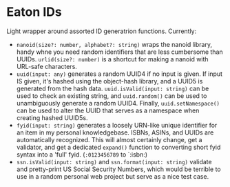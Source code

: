 # Eaton IDs

Light wrapper around assorted ID generatrion functions. Currently:

- `nanoid(size?: number, alphabet?: string)` wraps the nanoid library, handy whne you need random identifiers that are less cumbersome than UUIDs. `urlid(size?: number)` is a shortcut for making a nanoid with URL-safe characters.
- `uuid(input: any)` generates a random UUID4 if no input is given. If input IS given, it's hashed using the object-hash library, and a UUID5 is generated from the hash data. `uuid.isValid(input: string)` can be used to check an existing string, and `uuid.random()` can be used to unambiguously generate a random UUID4. Finally, `uuid.setNamespace()` can be used to alter the UUID that serves as a namespace when creating hashed UUID5s.
- `fyid(input: string)` generates a loosely URN-like unique identifier for an item in my personal knowledgebase. ISBNs, ASINs, and UUIDs are automatically recognized. This will almost certainly change, get a validator, and get a dedicated `expand()` function to converting short fyid syntax into a 'full' fyid. (`:0123456789` to `:isbn:)
- `ssn.isValid(input: string)` and `ssn.format(input: string)` validate and pretty-print US Social Security Numbers, which would be terrible to use in a random personal web project but serve as a nice test case.
